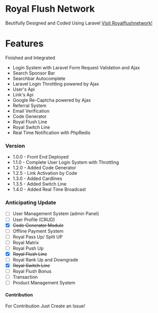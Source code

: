 # Royal Flush Network

Beutifully Designed and Coded Using Laravel
[Visit Royalflushnetwork!](http://royalflushnetwork.com)

# Features

Finished and Integrated

  * Login System with Laravel Form Request Validation and Ajax
  * Search Sponsor Bar
  * Searchbar Autocomplete
  * Laravel Login Throttling powered by Ajax
  * User's Api
  * Link's Api
  * Google Re-Captcha powered by Ajax
  * Referral System
  * Email Verification
  * Code Generator
  * Royal Flush Line
  * Royal Switch Line
  * Real Time Notification with PhpRedis

### Version
* 1.0.0  - Front End Deployed
* 1.1.0  - Complete User Login System with Throttling
* 1.2.0 - Added Code Generator
* 1.2.5 - Link Activation by Code
* 1.3.0 - Added Cardlines
* 1.3.5 - Added Switch Line
* 1.4.0 - Added Real Time Broadcast

### Anticipating Update

 * [ ] User Management System (admin Panel)
 * [ ] User Profile (CRUD)
 * [x] ~~Code Generator Module~~
 * [ ] Offline Payment System
 * [ ] Royal Pass Up/ Split UP
 * [ ] Royal Matrix
 * [ ]  Royal Push Up
 * [x] ~~Royal Flush Line~~
 * [ ]  Royal Rank Up and Downgrade
 * [x] ~~Royal Switch Line~~
 * [ ] Royal Flush Bonus
 * [ ] Transaction
 * [ ] Product Management System

#### Contribution
For Contribution Just Create an Issue!
